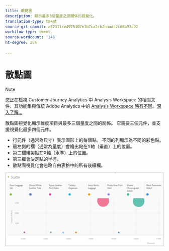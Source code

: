```yaml
---
title: 散點圖
description: 顯示最多3個量度之間關係的視覺化。
translation-type: tm+mt
source-git-commit: e32311ce4975107e1b7ca2cb2eaadc2c68a93c92
workflow-type: tm+mt
source-wordcount: '146'
ht-degree: 26%

---
```



# 散點圖

>[!NOTE]
>
>您正在檢視 Customer Journey Analytics 中 Analysis Workspace 的相關文件，其功能集與傳統 Adobe Analytics 中的 [Analysis Workspace 略有不同](https://docs.adobe.com/content/help/zh-Hant/analytics/analyze/analysis-workspace/home.html)。[深入了解...](/help/getting-started/cja-aa.md)

散點圖視覺化顯示維度項目與最多三個量度之間的關係。 它需要三個元件，並支援視覺化最多四個元件。

* 行元件（通常為尺寸）表示圖形上的每個點。 不同的列顯示為不同的彩色點。
* 最左側的欄（通常為量度）會繪出點在Y軸（垂直）上的位置。
* 第二欄繪製點在X軸（水準）上的位置。
* 第三欄會決定點的半徑。
* 散點圖視覺化會忽略自由表格中的所有後續欄。

![散點圖](assets/scatter.png)
